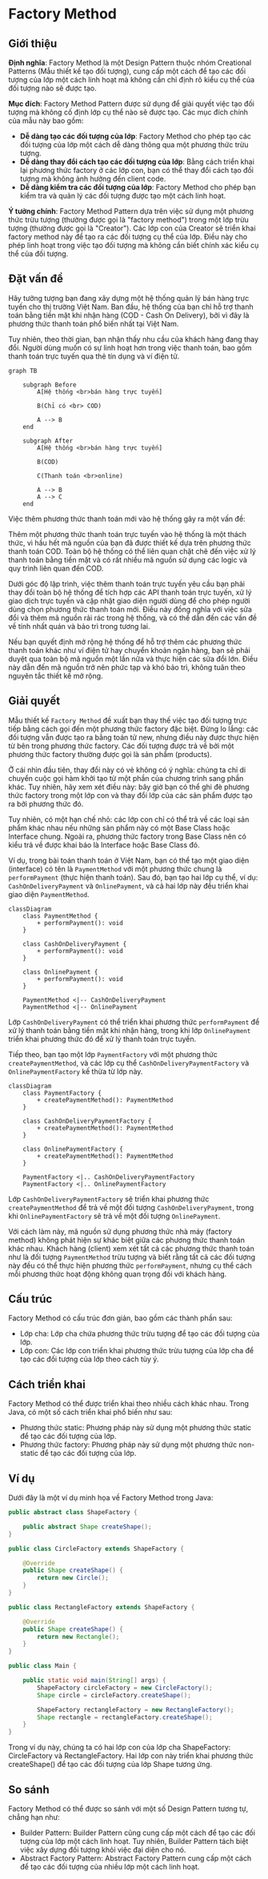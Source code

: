 # Factory Method

## Giới thiệu

**Định nghĩa**: Factory Method là một Design Pattern thuộc nhóm Creational Patterns (Mẫu thiết kế tạo đối tượng), cung cấp một cách để tạo các đối tượng của lớp một cách linh hoạt mà không cần chỉ định rõ kiểu cụ thể của đối tượng nào sẽ được tạo. 

**Mục đích**: Factory Method Pattern được sử dụng để giải quyết việc tạo đối tượng mà không cố định lớp cụ thể nào sẽ được tạo. Các mục đích chính của mẫu này bao gồm:
  - **Dễ dàng tạo các đối tượng của lớp**: Factory Method cho phép tạo các đối tượng của lớp một cách dễ dàng thông qua một phương thức trừu tượng.
  - **Dễ dàng thay đổi cách tạo các đối tượng của lớp**: Bằng cách triển khai lại phương thức factory ở các lớp con, bạn có thể thay đổi cách tạo đối tượng mà không ảnh hưởng đến client code.
  - **Dễ dàng kiểm tra các đối tượng của lớp**: Factory Method cho phép bạn kiểm tra và quản lý các đối tượng được tạo một cách linh hoạt.

**Ý tưởng chính**: Factory Method Pattern dựa trên việc sử dụng một phương thức trừu tượng (thường được gọi là "factory method") trong một lớp trừu tượng (thường được gọi là "Creator"). Các lớp con của Creator sẽ triển khai factory method này để tạo ra các đối tượng cụ thể của lớp. Điều này cho phép linh hoạt trong việc tạo đối tượng mà không cần biết chính xác kiểu cụ thể của đối tượng.


## Đặt vấn đề

Hãy tưởng tượng bạn đang xây dựng một hệ thống quản lý bán hàng trực tuyến cho thị trường Việt Nam. Ban đầu, hệ thống của bạn chỉ hỗ trợ thanh toán bằng tiền mặt khi nhận hàng (COD - Cash On Delivery), bởi vì đây là phương thức thanh toán phổ biến nhất tại Việt Nam.

Tuy nhiên, theo thời gian, bạn nhận thấy nhu cầu của khách hàng đang thay đổi. Người dùng muốn có sự linh hoạt hơn trong việc thanh toán, bao gồm thanh toán trực tuyến qua thẻ tín dụng và ví điện tử.

```mermaid
graph TB

    subgraph Before
        A[Hệ thống <br>bán hàng trực tuyến]

        B(Chỉ có <br> COD)

        A --> B
    end

    subgraph After
        A[Hệ thống <br>bán hàng trực tuyến]

        B(COD)

        C(Thanh toán <br>online)

        A --> B
        A --> C
    end
```

Việc thêm phương thức thanh toán mới vào hệ thống gây ra một vấn đề:

Thêm một phương thức thanh toán trực tuyến vào hệ thống là một thách thức, vì hầu hết mã nguồn của bạn đã được thiết kế dựa trên phương thức thanh toán COD. Toàn bộ hệ thống có thể liên quan chặt chẽ đến việc xử lý thanh toán bằng tiền mặt và có rất nhiều mã nguồn sử dụng các logic và quy trình liên quan đến COD.

Dưới góc độ lập trình, việc thêm thanh toán trực tuyến yêu cầu bạn phải thay đổi toàn bộ hệ thống để tích hợp các API thanh toán trực tuyến, xử lý giao dịch trực tuyến và cập nhật giao diện người dùng để cho phép người dùng chọn phương thức thanh toán mới. Điều này đồng nghĩa với việc sửa đổi và thêm mã nguồn rải rác trong hệ thống, và có thể dẫn đến các vấn đề về tính nhất quán và bảo trì trong tương lai.

Nếu bạn quyết định mở rộng hệ thống để hỗ trợ thêm các phương thức thanh toán khác như ví điện tử hay chuyển khoản ngân hàng, bạn sẽ phải duyệt qua toàn bộ mã nguồn một lần nữa và thực hiện các sửa đổi lớn. Điều này dẫn đến mã nguồn trở nên phức tạp và khó bảo trì, không tuân theo nguyên tắc thiết kế mở rộng.

## Giải quyết

Mẫu thiết kế `Factory Method` đề xuất bạn thay thế việc tạo đối tượng trực tiếp bằng cách gọi đến một phương thức factory đặc biệt. Đừng lo lắng: các đối tượng vẫn được tạo ra bằng toán tử new, nhưng điều này được thực hiện từ bên trong phương thức factory. Các đối tượng được trả về bởi một phương thức factory thường được gọi là sản phẩm (products).

Ở cái nhìn đầu tiên, thay đổi này có vẻ không có ý nghĩa: chúng ta chỉ di chuyển cuộc gọi hàm khởi tạo từ một phần của chương trình sang phần khác. Tuy nhiên, hãy xem xét điều này: bây giờ bạn có thể ghi đè phương thức factory trong một lớp con và thay đổi lớp của các sản phẩm được tạo ra bởi phương thức đó.

Tuy nhiên, có một hạn chế nhỏ: các lớp con chỉ có thể trả về các loại sản phẩm khác nhau nếu những sản phẩm này có một Base Class hoặc Interface chung. Ngoài ra, phương thức factory trong Base Class nên có kiểu trả về được khai báo là Interface hoặc Base Class đó.

Ví dụ, trong bài toán thanh toán ở Việt Nam, bạn có thể tạo một giao diện (interface) có tên là `PaymentMethod` với một phương thức chung là `performPayment` (thực hiện thanh toán). Sau đó, bạn tạo hai lớp cụ thể, ví dụ: `CashOnDeliveryPayment` và `OnlinePayment`, và cả hai lớp này đều triển khai giao diện `PaymentMethod`.

```mermaid
classDiagram
    class PaymentMethod {
        + performPayment(): void
    }

    class CashOnDeliveryPayment {
        + performPayment(): void
    }

    class OnlinePayment {
        + performPayment(): void
    }

    PaymentMethod <|-- CashOnDeliveryPayment
    PaymentMethod <|-- OnlinePayment
```

Lớp `CashOnDeliveryPayment` có thể triển khai phương thức `performPayment` để xử lý thanh toán bằng tiền mặt khi nhận hàng, trong khi lớp `OnlinePayment` triển khai phương thức đó để xử lý thanh toán trực tuyến.

Tiếp theo, bạn tạo một lớp `PaymentFactory` với một phương thức `createPaymentMethod`, và các lớp cụ thể `CashOnDeliveryPaymentFactory` và `OnlinePaymentFactory` kế thừa từ lớp này.

```mermaid
classDiagram
    class PaymentFactory {
        + createPaymentMethod(): PaymentMethod
    }

    class CashOnDeliveryPaymentFactory {
        + createPaymentMethod(): PaymentMethod
    }

    class OnlinePaymentFactory {
        + createPaymentMethod(): PaymentMethod
    }

    PaymentFactory <|.. CashOnDeliveryPaymentFactory
    PaymentFactory <|.. OnlinePaymentFactory
```

Lớp `CashOnDeliveryPaymentFactory` sẽ triển khai phương thức `createPaymentMethod` để trả về một đối tượng `CashOnDeliveryPayment`, trong khi `OnlinePaymentFactory` sẽ trả về một đối tượng `OnlinePayment`.

Với cách làm này, mã nguồn sử dụng phương thức nhà máy (factory method) không phát hiện sự khác biệt giữa các phương thức thanh toán khác nhau. Khách hàng (client) xem xét tất cả các phương thức thanh toán như là đối tượng `PaymentMethod` trừu tượng và biết rằng tất cả các đối tượng này đều có thể thực hiện phương thức `performPayment`, nhưng cụ thể cách mỗi phương thức hoạt động không quan trọng đối với khách hàng.

## Cấu trúc

Factory Method có cấu trúc đơn giản, bao gồm các thành phần sau:

 - Lớp cha: Lớp cha chứa phương thức trừu tượng để tạo các đối tượng của lớp.
 - Lớp con: Các lớp con triển khai phương thức trừu tượng của lớp cha để tạo các đối tượng của lớp theo cách tùy ý.

## Cách triển khai

Factory Method có thể được triển khai theo nhiều cách khác nhau. Trong Java, có một số cách triển khai phổ biến như sau:

- Phương thức static: Phương pháp này sử dụng một phương thức static để tạo các đối tượng của lớp.
- Phương thức factory: Phương pháp này sử dụng một phương thức non-static để tạo các đối tượng của lớp.


## Ví dụ

Dưới đây là một ví dụ minh họa về Factory Method trong Java:

```java
public abstract class ShapeFactory {

    public abstract Shape createShape();
}

public class CircleFactory extends ShapeFactory {

    @Override
    public Shape createShape() {
        return new Circle();
    }
}

public class RectangleFactory extends ShapeFactory {

    @Override
    public Shape createShape() {
        return new Rectangle();
    }
}

public class Main {

    public static void main(String[] args) {
        ShapeFactory circleFactory = new CircleFactory();
        Shape circle = circleFactory.createShape();

        ShapeFactory rectangleFactory = new RectangleFactory();
        Shape rectangle = rectangleFactory.createShape();
    }
}

```

Trong ví dụ này, chúng ta có hai lớp con của lớp cha ShapeFactory: CircleFactory và RectangleFactory. Hai lớp con này triển khai phương thức createShape() để tạo các đối tượng của lớp Shape tương ứng.

## So sánh

Factory Method có thể được so sánh với một số Design Pattern tương tự, chẳng hạn như:

- Builder Pattern: Builder Pattern cũng cung cấp một cách để tạo các đối tượng của lớp một cách linh hoạt. Tuy nhiên, Builder Pattern tách biệt việc xây dựng đối tượng khỏi việc đại diện cho nó.
- Abstract Factory Pattern: Abstract Factory Pattern cung cấp một cách để tạo các đối tượng của nhiều lớp một cách linh hoạt.


